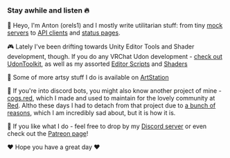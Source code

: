 ### Stay awhile and listen 🔥

<!--
**orels1/orels1** is a ✨ _special_ ✨ repository because its `README.md` (this file) appears on your GitHub profile.

Here are some ideas to get you started:

- 🔭 I’m currently working on ...
- 🌱 I’m currently learning ...
- 👯 I’m looking to collaborate on ...
- 🤔 I’m looking for help with ...
- 💬 Ask me about ...
- 📫 How to reach me: ...
- 😄 Pronouns: ...
- ⚡ Fun fact: ...
-->



👋 Heyo, I'm Anton (orels1) and I mostly write utilitarian stuff: from tiny [mock servers](https://github.com/orels1/puremock) to [API clients](https://github.com/orels1/rawger) and [status pages](https://orels1/statusreport).

🎮 Lately I've been drifting towards Unity Editor Tools and Shader development, though. If you do any VRChat Udon development - [check out UdonToolkit](https://github.com/orels1/UdonToolkit), as well as my assorted [Editor Scripts](https://github.com/orels1/orels1-Unity-Scripts) and [Shaders](https://github.com/orels1/orels1-Unity-Shaders)

🎨 Some of more artsy stuff I do is available on [ArtStation](https://www.artstation.com/orels1)

🤖 If you're into discord bots, you might also know another project of mine - [cogs.red](https://cogs.red), which I made and used to maintain for the lovely community at [Red](https://github.com/Cog-Creators/Red-DiscordBot). Altho these days I had to detach from that project due to [a bunch of reasons](https://orels.sh/whats-up-with-cogs-red), which I am incredibly sad about, but it is how it is.

💬 If you like what I do - feel free to drop by my [Discord server](https://discord.com/invite/fR869XP) or even check out the [Patreon page](https://patreon.com/orels1)!

❤ Hope you have a great day ❤

